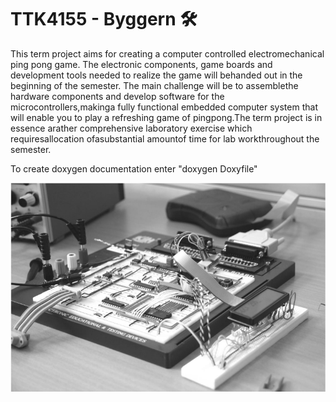 # TTK4155 - Byggern 🛠

This term project aims for creating a computer controlled electromechanical ping pong game. The electronic components, game boards and development tools needed to realize the game will behanded out in the beginning of the semester. The main challenge will be to assemblethe hardware components and develop software for the microcontrollers,makinga fully functional embedded computer system that will enable you to play a refreshing game of pingpong.The term project is in essence arather comprehensive laboratory exercise which requiresallocation ofasubstantial amountof time for lab workthroughout the semester.

To create doxygen documentation enter "doxygen Doxyfile"

![Alt text](img/result.png?raw=true "Final result")

